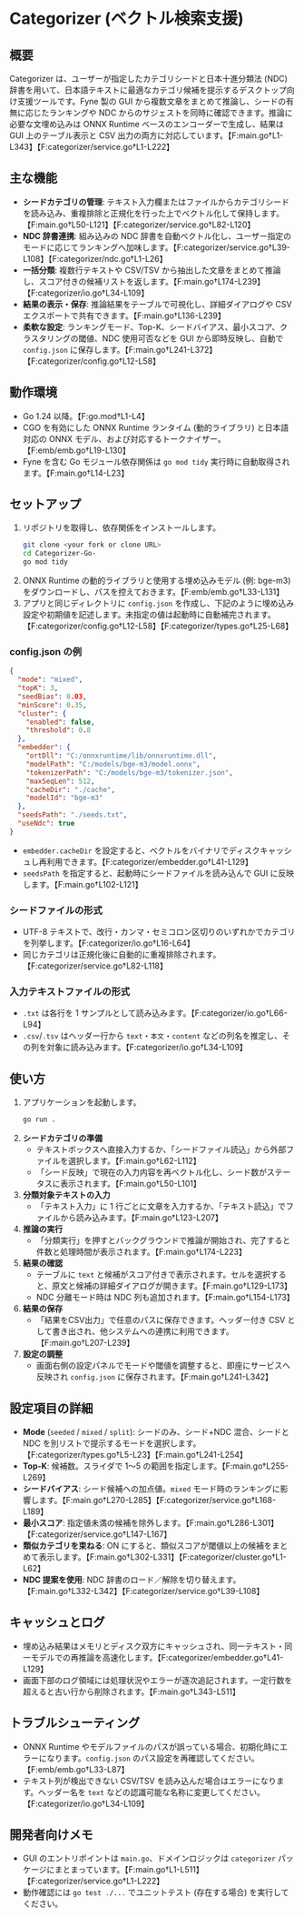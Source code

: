 # Categorizer (ベクトル検索支援)

## 概要
Categorizer は、ユーザーが指定したカテゴリシードと日本十進分類法 (NDC) 辞書を用いて、日本語テキストに最適なカテゴリ候補を提示するデスクトップ向け支援ツールです。Fyne 製の GUI から複数文章をまとめて推論し、シードの有無に応じたランキングや NDC からのサジェストを同時に確認できます。推論に必要な文埋め込みは ONNX Runtime ベースのエンコーダーで生成し、結果は GUI 上のテーブル表示と CSV 出力の両方に対応しています。【F:main.go†L1-L343】【F:categorizer/service.go†L1-L222】

## 主な機能
- **シードカテゴリの管理**: テキスト入力欄またはファイルからカテゴリシードを読み込み、重複排除と正規化を行った上でベクトル化して保持します。【F:main.go†L50-L121】【F:categorizer/service.go†L82-L120】
- **NDC 辞書連携**: 組み込みの NDC 辞書を自動ベクトル化し、ユーザー指定のモードに応じてランキングへ加味します。【F:categorizer/service.go†L39-L108】【F:categorizer/ndc.go†L1-L26】
- **一括分類**: 複数行テキストや CSV/TSV から抽出した文章をまとめて推論し、スコア付きの候補リストを返します。【F:main.go†L174-L239】【F:categorizer/io.go†L34-L109】
- **結果の表示・保存**: 推論結果をテーブルで可視化し、詳細ダイアログや CSV エクスポートで共有できます。【F:main.go†L136-L239】
- **柔軟な設定**: ランキングモード、Top-K、シードバイアス、最小スコア、クラスタリングの閾値、NDC 使用可否などを GUI から即時反映し、自動で `config.json` に保存します。【F:main.go†L241-L372】【F:categorizer/config.go†L12-L58】

## 動作環境
- Go 1.24 以降。【F:go.mod†L1-L4】
- CGO を有効にした ONNX Runtime ランタイム (動的ライブラリ) と日本語対応の ONNX モデル、および対応するトークナイザー。【F:emb/emb.go†L19-L130】
- Fyne を含む Go モジュール依存関係は `go mod tidy` 実行時に自動取得されます。【F:main.go†L14-L23】

## セットアップ
1. リポジトリを取得し、依存関係をインストールします。
   ```bash
   git clone <your fork or clone URL>
   cd Categorizer-Go-
   go mod tidy
   ```
2. ONNX Runtime の動的ライブラリと使用する埋め込みモデル (例: bge-m3) をダウンロードし、パスを控えておきます。【F:emb/emb.go†L33-L131】
3. アプリと同じディレクトリに `config.json` を作成し、下記のように埋め込み設定や初期値を記述します。未指定の値は起動時に自動補完されます。【F:categorizer/config.go†L12-L58】【F:categorizer/types.go†L25-L68】

### config.json の例
```json
{
  "mode": "mixed",
  "topK": 3,
  "seedBias": 0.03,
  "minScore": 0.35,
  "cluster": {
    "enabled": false,
    "threshold": 0.8
  },
  "embedder": {
    "ortDll": "C:/onnxruntime/lib/onnxruntime.dll",
    "modelPath": "C:/models/bge-m3/model.onnx",
    "tokenizerPath": "C:/models/bge-m3/tokenizer.json",
    "maxSeqLen": 512,
    "cacheDir": "./cache",
    "modelId": "bge-m3"
  },
  "seedsPath": "./seeds.txt",
  "useNdc": true
}
```
- `embedder.cacheDir` を設定すると、ベクトルをバイナリでディスクキャッシュし再利用できます。【F:categorizer/embedder.go†L41-L129】
- `seedsPath` を指定すると、起動時にシードファイルを読み込んで GUI に反映します。【F:main.go†L102-L121】

### シードファイルの形式
- UTF-8 テキストで、改行・カンマ・セミコロン区切りのいずれかでカテゴリを列挙します。【F:categorizer/io.go†L16-L64】
- 同じカテゴリは正規化後に自動的に重複排除されます。【F:categorizer/service.go†L82-L118】

### 入力テキストファイルの形式
- `.txt` は各行を 1 サンプルとして読み込みます。【F:categorizer/io.go†L66-L94】
- `.csv`/`.tsv` はヘッダー行から `text`・`本文`・`content` などの列名を推定し、その列を対象に読み込みます。【F:categorizer/io.go†L34-L109】

## 使い方
1. アプリケーションを起動します。
   ```bash
   go run .
   ```
2. **シードカテゴリの準備**
   - テキストボックスへ直接入力するか、「シードファイル読込」から外部ファイルを選択します。【F:main.go†L62-L112】
   - 「シード反映」で現在の入力内容を再ベクトル化し、シード数がステータスに表示されます。【F:main.go†L50-L101】
3. **分類対象テキストの入力**
   - 「テキスト入力」に 1 行ごとに文章を入力するか、「テキスト読込」でファイルから読み込みます。【F:main.go†L123-L207】
4. **推論の実行**
   - 「分類実行」を押すとバックグラウンドで推論が開始され、完了すると件数と処理時間が表示されます。【F:main.go†L174-L223】
5. **結果の確認**
   - テーブルに `text` と候補がスコア付きで表示されます。セルを選択すると、原文と候補の詳細ダイアログが開きます。【F:main.go†L129-L173】
   - NDC 分離モード時は NDC 列も追加されます。【F:main.go†L154-L173】
6. **結果の保存**
   - 「結果をCSV出力」で任意のパスに保存できます。ヘッダー付き CSV として書き出され、他システムへの連携に利用できます。【F:main.go†L207-L239】
7. **設定の調整**
   - 画面右側の設定パネルでモードや閾値を調整すると、即座にサービスへ反映され `config.json` に保存されます。【F:main.go†L241-L342】

## 設定項目の詳細
- **Mode** (`seeded` / `mixed` / `split`): シードのみ、シード+NDC 混合、シードと NDC を別リストで提示するモードを選択します。【F:categorizer/types.go†L5-L23】【F:main.go†L241-L254】
- **Top-K**: 候補数。スライダで 1〜5 の範囲を指定します。【F:main.go†L255-L269】
- **シードバイアス**: シード候補への加点値。`mixed` モード時のランキングに影響します。【F:main.go†L270-L285】【F:categorizer/service.go†L168-L189】
- **最小スコア**: 指定値未満の候補を除外します。【F:main.go†L286-L301】【F:categorizer/service.go†L147-L167】
- **類似カテゴリを束ねる**: ON にすると、類似スコアが閾値以上の候補をまとめて表示します。【F:main.go†L302-L331】【F:categorizer/cluster.go†L1-L62】
- **NDC 提案を使用**: NDC 辞書のロード／解除を切り替えます。【F:main.go†L332-L342】【F:categorizer/service.go†L39-L108】

## キャッシュとログ
- 埋め込み結果はメモリとディスク双方にキャッシュされ、同一テキスト・同一モデルでの再推論を高速化します。【F:categorizer/embedder.go†L41-L129】
- 画面下部のログ領域には処理状況やエラーが逐次追記されます。一定行数を超えると古い行から削除されます。【F:main.go†L343-L511】

## トラブルシューティング
- ONNX Runtime やモデルファイルのパスが誤っている場合、初期化時にエラーになります。`config.json` のパス設定を再確認してください。【F:emb/emb.go†L33-L87】
- テキスト列が検出できない CSV/TSV を読み込んだ場合はエラーになります。ヘッダー名を `text` などの認識可能な名称に変更してください。【F:categorizer/io.go†L34-L109】

## 開発者向けメモ
- GUI のエントリポイントは `main.go`、ドメインロジックは `categorizer` パッケージにまとまっています。【F:main.go†L1-L511】【F:categorizer/service.go†L1-L222】
- 動作確認には `go test ./...` でユニットテスト (存在する場合) を実行してください。

